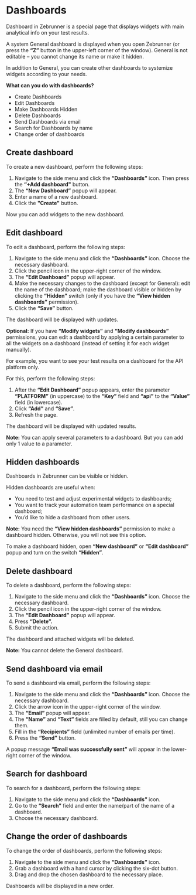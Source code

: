 # Dashboards

Dashboard in Zebrunner is a special page that displays widgets with main analytical info on your test results.

A system General dashboard is displayed when you open Zebrunner (or press the **“Z”** button in the upper-left corner of the window). General is not editable – you cannot change its name or make it hidden.

In addition to General, you can create other dashboards to systemize widgets according to your needs.

**What can you do with dashboards?**

* Create Dashboards
* Edit Dashboards
* Make Dashboards Hidden
* Delete Dashboards
* Send Dashboards via email
* Search for Dashboards by name
* Change order of dashboards

## Create dashboard
To create a new dashboard, perform the following steps:

1. Navigate to the side menu and click the **“Dashboards”** icon. Then press the **“+Add dashboard"** button.
2. The **“New Dashboard”** popup will appear.
3. Enter a name of a new dashboard.
4. Click the **"Create"** button.

Now you can add widgets to the new dashboard.

## Edit dashboard
To edit a dashboard, perform the following steps:

1. Navigate to the side menu and click the **“Dashboards”** icon. Choose the necessary dashboard.
2. Click the pencil icon in the upper-right corner of the window.
3. The **“Edit Dashboard”** popup will appear.
4. Make the necessary changes to the dashboard (except for General): edit the name of the dashboard; make the dashboard visible or hidden by clicking the **“Hidden”** switch (only if you have the **“View hidden dashboards”** permission).
5. Click the **“Save”** button.

The dashboard will be displayed with updates.

**Optional:** If you have **“Modify widgets”** and **“Modify dashboards”** permissions, you can edit a dashboard by applying a certain parameter to all the widgets on a dashboard (instead of setting it for each widget manually).

For example, you want to see your test results on a dashboard for the API platform only.

For this, perform the following steps:

1. After the **“Edit Dashboard”** popup appears, enter the parameter **“PLATFORM”** (in uppercase) to the **“Key”** field and **“api”** to the **“Value”** field (in lowercase).
2. Click **“Add”** and **“Save”**.
3. Refresh the page.

The dashboard will be displayed with updated results.

**Note:** You can apply several parameters to a dashboard. But you can add only 1 value to a parameter.

## Hidden dashboards
Dashboards in Zebrunner can be visible or hidden.

Hidden dashboards are useful when:

* You need to test and adjust experimental widgets to dashboards;
* You want to track your automation team performance on a special dashboard;
* You’d like to hide a dashboard from other users.

**Note:** You need the **“View hidden dashboards”** permission to make a dashboard hidden. Otherwise, you will not see this option.

To make a dashboard hidden, open **“New dashboard”** or **“Edit dashboard”** popup and turn on the switch **“Hidden”**.

## Delete dashboard
To delete a dashboard, perform the following steps:

1. Navigate to the side menu and click the **“Dashboards”** icon. Choose the necessary dashboard.
2. Click the pencil icon in the upper-right corner of the window.
3. The **“Edit Dashboard”** popup will appear.
4. Press **“Delete”.**
5. Submit the action.

The dashboard and attached widgets will be deleted.

**Note:** You cannot delete the General dashboard.

## Send dashboard via email
To send a dashboard via email, perform the following steps:

1. Navigate to the side menu and click the **“Dashboards”** icon. Choose the necessary dashboard.
2. Click the arrow icon in the upper-right corner of the window.
3. The **“Email”** popup will appear.
4. The **“Name”** and **“Text”** fields are filled by default, still you can change them.
5. Fill in the **“Recipients”** field (unlimited number of emails per time).
6. Press the **“Send”** button.

A popup message **“Email was successfully sent”** will appear in the lower-right corner of the window.

## Search for dashboard
To search for a dashboard, perform the following steps:

1. Navigate to the side menu and click the **“Dashboards”** icon.
2. Go to the **“Search”** field and enter the name/part of the name of a dashboard.
3. Choose the necessary dashboard.

## Change the order of dashboards
To change the order of dashboards, perform the following steps:

1. Navigate to the side menu and click the **“Dashboards”** icon.
2. Grab a dashboard with a hand cursor by clicking the six-dot button.
3. Drag and drop the chosen dashboard to the necessary place.

Dashboards will be displayed in a new order.

